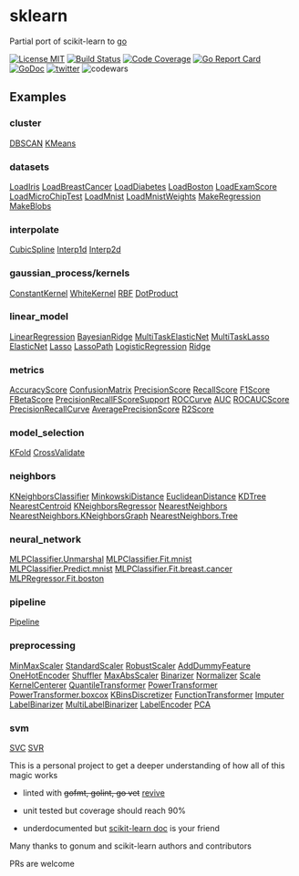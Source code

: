 # sklearn

Partial port of scikit-learn to [go](http://golang.org)

[![License MIT](https://img.shields.io/apm/l/vim-mode.svg)](https://en.wikipedia.org/wiki/MIT_License)
[![Build Status](https://travis-ci.org/pa-m/sklearn.svg?branch=master)](https://travis-ci.org/pa-m/sklearn)
[![Code Coverage](https://codecov.io/gh/pa-m/sklearn/branch/master/graph/badge.svg)](https://codecov.io/gh/pa-m/sklearn)
[![Go Report Card](https://goreportcard.com/badge/github.com/pa-m/sklearn)](https://goreportcard.com/report/github.com/pa-m/sklearn)
[![GoDoc](https://godoc.org/github.com/pa-m/sklearn?status.svg)](https://godoc.org/github.com/pa-m/sklearn)
[![twitter](https://img.shields.io/twitter/follow/pmassch2.svg?style=social)](https://twitter.com/intent/follow?screen_name=pmassch2)
![codewars](https://www.codewars.com/users/pa-m/badges/micro)

## Examples

### cluster
[DBSCAN](https://godoc.org/github.com/pa-m/sklearn/cluster#example-DBSCAN) [KMeans](https://godoc.org/github.com/pa-m/sklearn/cluster#example-KMeans) 

### datasets
[LoadIris](https://godoc.org/github.com/pa-m/sklearn/datasets#example-LoadIris) [LoadBreastCancer](https://godoc.org/github.com/pa-m/sklearn/datasets#example-LoadBreastCancer) [LoadDiabetes](https://godoc.org/github.com/pa-m/sklearn/datasets#example-LoadDiabetes) [LoadBoston](https://godoc.org/github.com/pa-m/sklearn/datasets#example-LoadBoston) [LoadExamScore](https://godoc.org/github.com/pa-m/sklearn/datasets#example-LoadExamScore) [LoadMicroChipTest](https://godoc.org/github.com/pa-m/sklearn/datasets#example-LoadMicroChipTest) [LoadMnist](https://godoc.org/github.com/pa-m/sklearn/datasets#example-LoadMnist) [LoadMnistWeights](https://godoc.org/github.com/pa-m/sklearn/datasets#example-LoadMnistWeights) [MakeRegression](https://godoc.org/github.com/pa-m/sklearn/datasets#example-MakeRegression) [MakeBlobs](https://godoc.org/github.com/pa-m/sklearn/datasets#example-MakeBlobs) 

### interpolate
[CubicSpline](https://godoc.org/github.com/pa-m/sklearn/interpolate#example-CubicSpline) [Interp1d](https://godoc.org/github.com/pa-m/sklearn/interpolate#example-Interp1d) [Interp2d](https://godoc.org/github.com/pa-m/sklearn/interpolate#example-Interp2d) 

### gaussian_process/kernels
[ConstantKernel](https://godoc.org/github.com/pa-m/sklearn/gaussian_process/kernels#example-ConstantKernel) [WhiteKernel](https://godoc.org/github.com/pa-m/sklearn/gaussian_process/kernels#example-WhiteKernel) [RBF](https://godoc.org/github.com/pa-m/sklearn/gaussian_process/kernels#example-RBF) [DotProduct](https://godoc.org/github.com/pa-m/sklearn/gaussian_process/kernels#example-DotProduct) 

### linear_model
[LinearRegression](https://godoc.org/github.com/pa-m/sklearn/linear_model#example-LinearRegression) [BayesianRidge](https://godoc.org/github.com/pa-m/sklearn/linear_model#example-BayesianRidge) [MultiTaskElasticNet](https://godoc.org/github.com/pa-m/sklearn/linear_model#example-MultiTaskElasticNet) [MultiTaskLasso](https://godoc.org/github.com/pa-m/sklearn/linear_model#example-MultiTaskLasso) [ElasticNet](https://godoc.org/github.com/pa-m/sklearn/linear_model#example-ElasticNet) [Lasso](https://godoc.org/github.com/pa-m/sklearn/linear_model#example-Lasso) [LassoPath](https://godoc.org/github.com/pa-m/sklearn/linear_model#example-LassoPath) [LogisticRegression](https://godoc.org/github.com/pa-m/sklearn/linear_model#example-LogisticRegression) [Ridge](https://godoc.org/github.com/pa-m/sklearn/linear_model#example-Ridge) 

### metrics
[AccuracyScore](https://godoc.org/github.com/pa-m/sklearn/metrics#example-AccuracyScore) [ConfusionMatrix](https://godoc.org/github.com/pa-m/sklearn/metrics#example-ConfusionMatrix) [PrecisionScore](https://godoc.org/github.com/pa-m/sklearn/metrics#example-PrecisionScore) [RecallScore](https://godoc.org/github.com/pa-m/sklearn/metrics#example-RecallScore) [F1Score](https://godoc.org/github.com/pa-m/sklearn/metrics#example-F1Score) [FBetaScore](https://godoc.org/github.com/pa-m/sklearn/metrics#example-FBetaScore) [PrecisionRecallFScoreSupport](https://godoc.org/github.com/pa-m/sklearn/metrics#example-PrecisionRecallFScoreSupport) [ROCCurve](https://godoc.org/github.com/pa-m/sklearn/metrics#example-ROCCurve) [AUC](https://godoc.org/github.com/pa-m/sklearn/metrics#example-AUC) [ROCAUCScore](https://godoc.org/github.com/pa-m/sklearn/metrics#example-ROCAUCScore) [PrecisionRecallCurve](https://godoc.org/github.com/pa-m/sklearn/metrics#example-PrecisionRecallCurve) [AveragePrecisionScore](https://godoc.org/github.com/pa-m/sklearn/metrics#example-AveragePrecisionScore) [R2Score](https://godoc.org/github.com/pa-m/sklearn/metrics#example-R2Score) 

### model_selection
[KFold](https://godoc.org/github.com/pa-m/sklearn/model_selection#example-KFold) [CrossValidate](https://godoc.org/github.com/pa-m/sklearn/model_selection#example-CrossValidate) 

### neighbors
[KNeighborsClassifier](https://godoc.org/github.com/pa-m/sklearn/neighbors#example-KNeighborsClassifier) [MinkowskiDistance](https://godoc.org/github.com/pa-m/sklearn/neighbors#example-MinkowskiDistance) [EuclideanDistance](https://godoc.org/github.com/pa-m/sklearn/neighbors#example-EuclideanDistance) [KDTree](https://godoc.org/github.com/pa-m/sklearn/neighbors#example-KDTree) [NearestCentroid](https://godoc.org/github.com/pa-m/sklearn/neighbors#example-NearestCentroid) [KNeighborsRegressor](https://godoc.org/github.com/pa-m/sklearn/neighbors#example-KNeighborsRegressor) [NearestNeighbors](https://godoc.org/github.com/pa-m/sklearn/neighbors#example-NearestNeighbors) [NearestNeighbors.KNeighborsGraph](https://godoc.org/github.com/pa-m/sklearn/neighbors#example-NearestNeighbors-KNeighborsGraph) [NearestNeighbors.Tree](https://godoc.org/github.com/pa-m/sklearn/neighbors#example-NearestNeighbors-Tree) 

### neural_network
[MLPClassifier.Unmarshal](https://godoc.org/github.com/pa-m/sklearn/neural_network#example-MLPClassifier-Unmarshal) [MLPClassifier.Fit.mnist](https://godoc.org/github.com/pa-m/sklearn/neural_network#example-MLPClassifier-Fit-mnist) [MLPClassifier.Predict.mnist](https://godoc.org/github.com/pa-m/sklearn/neural_network#example-MLPClassifier-Predict-mnist) [MLPClassifier.Fit.breast.cancer](https://godoc.org/github.com/pa-m/sklearn/neural_network#example-MLPClassifier-Fit-breast-cancer) [MLPRegressor.Fit.boston](https://godoc.org/github.com/pa-m/sklearn/neural_network#example-MLPRegressor-Fit-boston) 

### pipeline
[Pipeline](https://godoc.org/github.com/pa-m/sklearn/pipeline#example-Pipeline) 

### preprocessing
[MinMaxScaler](https://godoc.org/github.com/pa-m/sklearn/preprocessing#example-MinMaxScaler) [StandardScaler](https://godoc.org/github.com/pa-m/sklearn/preprocessing#example-StandardScaler) [RobustScaler](https://godoc.org/github.com/pa-m/sklearn/preprocessing#example-RobustScaler) [AddDummyFeature](https://godoc.org/github.com/pa-m/sklearn/preprocessing#example-AddDummyFeature) [OneHotEncoder](https://godoc.org/github.com/pa-m/sklearn/preprocessing#example-OneHotEncoder) [Shuffler](https://godoc.org/github.com/pa-m/sklearn/preprocessing#example-Shuffler) [MaxAbsScaler](https://godoc.org/github.com/pa-m/sklearn/preprocessing#example-MaxAbsScaler) [Binarizer](https://godoc.org/github.com/pa-m/sklearn/preprocessing#example-Binarizer) [Normalizer](https://godoc.org/github.com/pa-m/sklearn/preprocessing#example-Normalizer) [Scale](https://godoc.org/github.com/pa-m/sklearn/preprocessing#example-Scale) [KernelCenterer](https://godoc.org/github.com/pa-m/sklearn/preprocessing#example-KernelCenterer) [QuantileTransformer](https://godoc.org/github.com/pa-m/sklearn/preprocessing#example-QuantileTransformer) [PowerTransformer](https://godoc.org/github.com/pa-m/sklearn/preprocessing#example-PowerTransformer) [PowerTransformer.boxcox](https://godoc.org/github.com/pa-m/sklearn/preprocessing#example-PowerTransformer-boxcox) [KBinsDiscretizer](https://godoc.org/github.com/pa-m/sklearn/preprocessing#example-KBinsDiscretizer) [FunctionTransformer](https://godoc.org/github.com/pa-m/sklearn/preprocessing#example-FunctionTransformer) [Imputer](https://godoc.org/github.com/pa-m/sklearn/preprocessing#example-Imputer) [LabelBinarizer](https://godoc.org/github.com/pa-m/sklearn/preprocessing#example-LabelBinarizer) [MultiLabelBinarizer](https://godoc.org/github.com/pa-m/sklearn/preprocessing#example-MultiLabelBinarizer) [LabelEncoder](https://godoc.org/github.com/pa-m/sklearn/preprocessing#example-LabelEncoder) [PCA](https://godoc.org/github.com/pa-m/sklearn/preprocessing#example-PCA) 

### svm
[SVC](https://godoc.org/github.com/pa-m/sklearn/svm#example-SVC)  [SVR](https://godoc.org/github.com/pa-m/sklearn/svm#example-SVR)



This is a personal project to get a deeper understanding of how all of this magic works

- linted with ~~gofmt, golint, go vet~~ [revive](https://github.com/mgechev/revive)

- unit tested but coverage should reach 90%

- underdocumented but  [scikit-learn doc](http://scikit-learn.org/stable/documentation.html) is your friend

Many thanks to gonum and scikit-learn authors and contributors

PRs are welcome
